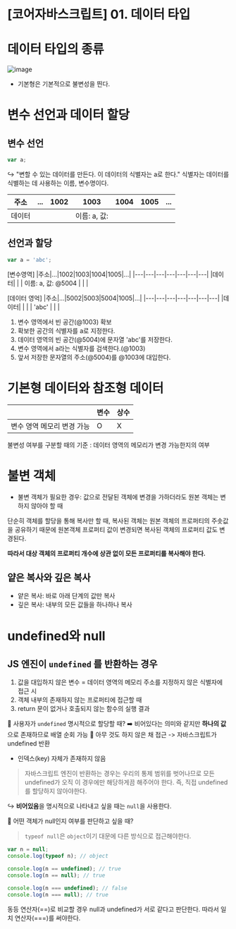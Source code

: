 # [코어자바스크립트] 01. 데이터 타입

# 데이터 타입의 종류
![image](https://user-images.githubusercontent.com/43533905/153742235-8ef5312f-8c0d-41b4-bcdb-3b1b86444386.png)

- 기본형은 기본적으로 불변성을 띈다.

# 변수 선언과 데이터 할당
## 변수 선언
``` javascript
var a;
```
↪️ "변할 수 있는 데이터를 만든다. 이 데이터의 식별자는 a로 한다."
식별자는 데이터를 식별하는 데 사용하는 이름, 변수명이다.

|주소|...|1002|1003|1004|1005|...|
|---|---|---|---|---|---|---|
|데이터| | | 이름: a, 값: | | |

## 선언과 할당
``` javascript
var a = 'abc';
```
[변수영역]
|주소|...|1002|1003|1004|1005|...|
|---|---|---|---|---|---|---|
|데이터| | | 이름: a, 값: @5004 | | |

[데이터 영억]
|주소|...|5002|5003|5004|1005|...|
|---|---|---|---|---|---|---|
|데이터| | | | 'abc' | | |

1. 변수 영역에서 빈 공간(@1003) 확보
2. 확보한 공간의 식별자를 a로 지정한다.
3. 데이터 영역의 빈 공간(@5004)에 문자열 'abc'를 저장한다.
4. 변수 영역에서 a라는 식별자를 검색한다.(@1003)
5. 앞서 저장한 문자열의 주소(@5004)를 @1003에 대입한다.


# 기본형 데이터와 참조형 데이터
| |변수|상수|
|---|---|---|
|변수 영역 메모리 변경 가능|O|X|

불변성 여부를 구분할 때의 기준 : 데이터 영역의 메모리가 변경 가능한지의 여부 

# 불변 객체
- 불변 객체가 필요한 경우: 값으로 전달된 객체에 변경을 가하더라도 원본 객체는 변하지 않아야 할 때

단순히 객체를 할당을 통해 복사만 할 때, 복사된 객체는 원본 객체의 프로퍼티의 주솟값을 공유하기 때문에 원본객체 프로퍼티 값이 변경되면 복사된 객체의 프로퍼티 값도 변경된다.

**따라서 대상 객체의 프로퍼티 개수에 상관 없이 모든 프로퍼티를 복사해야 한다.**

## 얕은 복사와 깊은 복사
- 얕은 복사: 바로 아래 단계의 값만 복사
- 깊은 복사: 내부의 모든 값들을 하나하나 복사

# undefined와 null
## JS 엔진이 `undefined` 를 반환하는 경우
1. 값을 대입하지 않은 변수 = 데이터 영역의 메모리 주소를 지정하지 않은 식별자에 접근 시
2. 객체 내부의 존재하지 않는 프로퍼티에 접근할 때
3. return 문이 없거나 호출되지 않는 함수의 실행 결과

💭 사용자가 `undefined` 명시적으로 할당할 때?
➡️ 비어있다는 의미와 같지만 **하나의 값**으로 존재하므로 배열 순회 가능
💭 아무 것도 하지 않은 채 접근 -> 자바스크립트가 undefined 반환
- 인덱스(key) 자체가 존재하지 않음

> 자바스크립트 엔진이 반환하는 경우는 우리의 통제 범위를 벗어나므로 모든 undefined가 오직 이 경우에만 해당하게끔 해주어야 한다. 즉, 직접 undefined를 할당하지 않아야한다.

↪️ **비어있음**을 명시적으로 나타내고 싶을 때는 `null`을 사용한다. 

💭 어떤 객체가 null인지 여부를 판단하고 싶을 때?
> `typeof null`은 `object`이기 대문에 다른 방식으로 접근해야한다.

``` javascript
var n = null;
console.log(typeof n); // object

console.log(n == undefined); // true
console.log(n == null); // true

console.log(n === undefined); // false
console.log(n === null); // true
```
동등 연산자(==)로 비교할 경우 null과 undefined가 서로 같다고 판단한다. 따라서 일치 연산자(===)를 써야한다.


